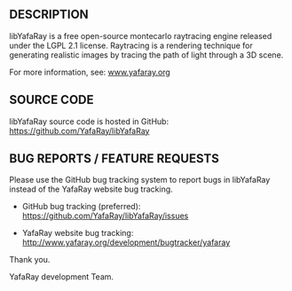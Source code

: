 DESCRIPTION
-----------
libYafaRay is a free open-source montecarlo raytracing engine released under the LGPL 2.1 license. Raytracing is a rendering technique for generating realistic images by tracing the path of light through a 3D scene. 

For more information, see: www.yafaray.org


SOURCE CODE
-----------
libYafaRay source code is hosted in GitHub: https://github.com/YafaRay/libYafaRay


BUG REPORTS / FEATURE REQUESTS
------------------------------
Please use the GitHub bug tracking system to report bugs in libYafaRay instead of the YafaRay website bug tracking.

* GitHub bug tracking (preferred): https://github.com/YafaRay/libYafaRay/issues

* YafaRay website bug tracking: http://www.yafaray.org/development/bugtracker/yafaray


Thank you.

YafaRay development Team.

